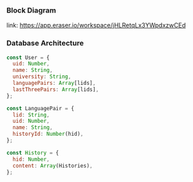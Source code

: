 ### Block Diagram

link: https://app.eraser.io/workspace/jHLRetqLx3YWpdxzwCEd

### Database Architecture

```javascript
const User = {
  uid: Number,
  name: String,
  university: String,
  languagePairs: Array[lids],
  lastThreePairs: Array[lids],
};

const LanguagePair = {
  lid: String,
  uid: Number,
  name: String,
  historyId: Number(hid),
};

const History = {
  hid: Number,
  content: Array(Histories),
};
```
